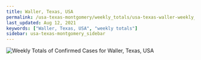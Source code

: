 ```yaml
---
title: Waller, Texas, USA
permalink: /usa-texas-montgomery/weekly_totals/usa-texas-waller-weekly_totals.html
last_updated: Aug 12, 2021
keywords: ["Waller, Texas, USA", "weekly totals"]
sidebar: usa-texas-montgomery_sidebar
---
```


![Weekly Totals of Confirmed Cases for Waller, Texas, USA](/covid_tracker/images/graphs/usa-texas-waller-weekly_totals_graph.png)
